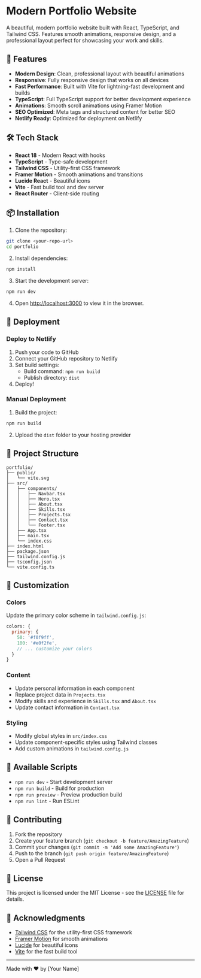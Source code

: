 # Modern Portfolio Website

A beautiful, modern portfolio website built with React, TypeScript, and Tailwind CSS. Features smooth animations, responsive design, and a professional layout perfect for showcasing your work and skills.

## 🚀 Features

- **Modern Design**: Clean, professional layout with beautiful animations
- **Responsive**: Fully responsive design that works on all devices
- **Fast Performance**: Built with Vite for lightning-fast development and builds
- **TypeScript**: Full TypeScript support for better development experience
- **Animations**: Smooth scroll animations using Framer Motion
- **SEO Optimized**: Meta tags and structured content for better SEO
- **Netlify Ready**: Optimized for deployment on Netlify

## 🛠️ Tech Stack

- **React 18** - Modern React with hooks
- **TypeScript** - Type-safe development
- **Tailwind CSS** - Utility-first CSS framework
- **Framer Motion** - Smooth animations and transitions
- **Lucide React** - Beautiful icons
- **Vite** - Fast build tool and dev server
- **React Router** - Client-side routing

## 📦 Installation

1. Clone the repository:
```bash
git clone <your-repo-url>
cd portfolio
```

2. Install dependencies:
```bash
npm install
```

3. Start the development server:
```bash
npm run dev
```

4. Open [http://localhost:3000](http://localhost:3000) to view it in the browser.

## 🚀 Deployment

### Deploy to Netlify

1. Push your code to GitHub
2. Connect your GitHub repository to Netlify
3. Set build settings:
   - Build command: `npm run build`
   - Publish directory: `dist`
4. Deploy!

### Manual Deployment

1. Build the project:
```bash
npm run build
```

2. Upload the `dist` folder to your hosting provider

## 📁 Project Structure

```
portfolio/
├── public/
│   └── vite.svg
├── src/
│   ├── components/
│   │   ├── Navbar.tsx
│   │   ├── Hero.tsx
│   │   ├── About.tsx
│   │   ├── Skills.tsx
│   │   ├── Projects.tsx
│   │   ├── Contact.tsx
│   │   └── Footer.tsx
│   ├── App.tsx
│   ├── main.tsx
│   └── index.css
├── index.html
├── package.json
├── tailwind.config.js
├── tsconfig.json
└── vite.config.ts
```

## 🎨 Customization

### Colors
Update the primary color scheme in `tailwind.config.js`:
```javascript
colors: {
  primary: {
    50: '#f0f9ff',
    100: '#e0f2fe',
    // ... customize your colors
  }
}
```

### Content
- Update personal information in each component
- Replace project data in `Projects.tsx`
- Modify skills and experience in `Skills.tsx` and `About.tsx`
- Update contact information in `Contact.tsx`

### Styling
- Modify global styles in `src/index.css`
- Update component-specific styles using Tailwind classes
- Add custom animations in `tailwind.config.js`

## 📝 Available Scripts

- `npm run dev` - Start development server
- `npm run build` - Build for production
- `npm run preview` - Preview production build
- `npm run lint` - Run ESLint

## 🤝 Contributing

1. Fork the repository
2. Create your feature branch (`git checkout -b feature/AmazingFeature`)
3. Commit your changes (`git commit -m 'Add some AmazingFeature'`)
4. Push to the branch (`git push origin feature/AmazingFeature`)
5. Open a Pull Request

## 📄 License

This project is licensed under the MIT License - see the [LICENSE](LICENSE) file for details.

## 🙏 Acknowledgments

- [Tailwind CSS](https://tailwindcss.com/) for the utility-first CSS framework
- [Framer Motion](https://www.framer.com/motion/) for smooth animations
- [Lucide](https://lucide.dev/) for beautiful icons
- [Vite](https://vitejs.dev/) for the fast build tool

---

Made with ❤️ by [Your Name]

